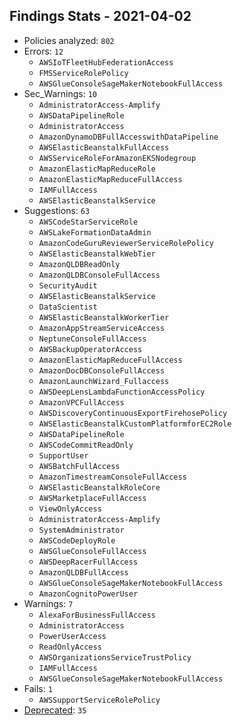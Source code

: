 ## Findings Stats - 2021-04-02

- Policies analyzed: `802`
- Errors: `12`
  - `AWSIoTFleetHubFederationAccess`
  - `FMSServiceRolePolicy`
  - `AWSGlueConsoleSageMakerNotebookFullAccess`
- Sec_Warnings: `10`
  - `AdministratorAccess-Amplify`
  - `AWSDataPipelineRole`
  - `AdministratorAccess`
  - `AmazonDynamoDBFullAccesswithDataPipeline`
  - `AWSElasticBeanstalkFullAccess`
  - `AWSServiceRoleForAmazonEKSNodegroup`
  - `AmazonElasticMapReduceRole`
  - `AmazonElasticMapReduceFullAccess`
  - `IAMFullAccess`
  - `AWSElasticBeanstalkService`
- Suggestions: `63`
  - `AWSCodeStarServiceRole`
  - `AWSLakeFormationDataAdmin`
  - `AmazonCodeGuruReviewerServiceRolePolicy`
  - `AWSElasticBeanstalkWebTier`
  - `AmazonQLDBReadOnly`
  - `AmazonQLDBConsoleFullAccess`
  - `SecurityAudit`
  - `AWSElasticBeanstalkService`
  - `DataScientist`
  - `AWSElasticBeanstalkWorkerTier`
  - `AmazonAppStreamServiceAccess`
  - `NeptuneConsoleFullAccess`
  - `AWSBackupOperatorAccess`
  - `AmazonElasticMapReduceFullAccess`
  - `AmazonDocDBConsoleFullAccess`
  - `AmazonLaunchWizard_Fullaccess`
  - `AWSDeepLensLambdaFunctionAccessPolicy`
  - `AmazonVPCFullAccess`
  - `AWSDiscoveryContinuousExportFirehosePolicy`
  - `AWSElasticBeanstalkCustomPlatformforEC2Role`
  - `AWSDataPipelineRole`
  - `AWSCodeCommitReadOnly`
  - `SupportUser`
  - `AWSBatchFullAccess`
  - `AmazonTimestreamConsoleFullAccess`
  - `AWSElasticBeanstalkRoleCore`
  - `AWSMarketplaceFullAccess`
  - `ViewOnlyAccess`
  - `AdministratorAccess-Amplify`
  - `SystemAdministrator`
  - `AWSCodeDeployRole`
  - `AWSGlueConsoleFullAccess`
  - `AWSDeepRacerFullAccess`
  - `AmazonQLDBFullAccess`
  - `AWSGlueConsoleSageMakerNotebookFullAccess`
  - `AmazonCognitoPowerUser`
- Warnings: `7`
  - `AlexaForBusinessFullAccess`
  - `AdministratorAccess`
  - `PowerUserAccess`
  - `ReadOnlyAccess`
  - `AWSOrganizationsServiceTrustPolicy`
  - `IAMFullAccess`
  - `AWSGlueConsoleSageMakerNotebookFullAccess`
- Fails: `1`
  - `AWSSupportServiceRolePolicy`
- [Deprecated](../DEPRECATED.json): `35`
